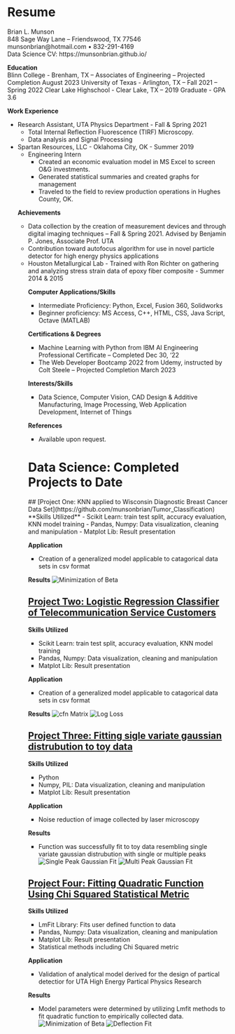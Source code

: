 # Resume
<p>Brian L. Munson<br>
848 Sage Way Lane – Friendswood, TX 77546<br>
munsonbrian@hotmail.com • 832-291-4169 <br>
Data Science CV: https://munsonbrian.github.io/
</p>
<p>
<strong>Education</strong><br>
Blinn College - Brenham, TX – Associates of Engineering – Projected Completion August 2023
University of Texas - Arlington, TX – Fall 2021 – Spring 2022
Clear Lake Highschool - Clear Lake, TX – 2019 Graduate - GPA 3.6
</p>

<strong>Work Experience</strong>
<p>
<ul>
  <li>Research Assistant, UTA Physics Department - Fall & Spring 2021
    <ul>
      <li>Total Internal Reflection Fluorescence (TIRF) Microscopy.</li>
      <li>Data analysis and Signal Processing</li>
     </ul>
     
  <li>Spartan Resources, LLC - Oklahoma City, OK - Summer 2019 
    <ul>
      <li>Engineering Intern
        <ul>
          <li>Created an economic evaluation model in MS Excel to screen O&G investments.</li>
          <li>Generated statistical summaries and created graphs for management</li> 
        <li>Traveled to the field to review production operations in Hughes County, OK.</li>
        </ul>
      </li>
     </ul>
</p>


<strong>Achievements</strong>
<p>
  <ul>
    <li>Data collection by the creation of measurement devices and through digital imaging techniques – Fall & Spring 2021.  Advised by Benjamin P. Jones, Associate Prof. UTA</li>
    <li>Contribution toward autofocus algorithm for use in novel particle detector for high energy physics applications</li>
    <li>Houston Metallurgical Lab - Trained with Ron Richter on gathering and analyzing stress strain data of epoxy fiber composite - Summer 2014 & 2015</li
    </ul>
</p>

<strong>Computer Applications/Skills</strong>
<p>
  <ul>
    <li>Intermediate Proficiency: Python, Excel, Fusion 360, Solidworks</li>
  	<li>Beginner proficiency:  MS Access, C++, HTML, CSS, Java Script, Octave   (MATLAB)</li>
  </ul>
</p>
<strong>Certifications & Degrees</strong>
<p>
  <ul>
    <li>Machine Learning with Python from IBM AI Engineering Professional Certificate – Completed Dec 30, ‘22</li>
    <li>The Web Developer Bootcamp 2022 from Udemy, instructed by Colt Steele – Projected Completion March 2023</li>
  </ul>
</p>

<strong>Interests/Skills</strong>
<p>
  <ul>
    <li>Data Science, Computer Vision, CAD Design & Additive Manufacturing, Image Processing, Web Application Development, Internet of Things</p>
  </ul>
</p>
<strong>References</strong>
<p>
  <ul>
    <li>Available upon request.
  </ul>
</p>
  
  
  
<h1>Data Science: Completed Projects to Date</h1>
## [Project One: KNN applied to Wisconsin Diagnostic Breast Cancer Data Set](https://github.com/munsonbrian/Tumor_Classification)
**Skills Utilized**
- Scikit Learn: train test split, accuracy evaluation, KNN model training
- Pandas, Numpy: Data visualization, cleaning and manipulation
- Matplot Lib: Result presentation

**Application**
- Creation of a generalized model applicable to catagorical data sets in csv format

**Results**
![Minimization of Beta](images/acc_plot.png 'Model Accuracy in response to number of nearest neighbors') 


## [Project Two: Logistic Regression Classifier of Telecommunication Service Customers](https://github.com/munsonbrian/TeloChurn_LogReg)
**Skills Utilized**
- Scikit Learn: train test split, accuracy evaluation, KNN model training
- Pandas, Numpy: Data visualization, cleaning and manipulation
- Matplot Lib: Result presentation

**Application**
- Creation of a generalized model applicable to catagorical data sets in csv format

**Results**
![cfn Matrix](images/telo_churn_cfnMat.png 'Confusion Matrix representing the accuracty of trained model to test data set') 
![Log Loss](images/telo_churn_classRepo_logLoss.png 'Calculaed Logrithmic Loss metric of trained model') 




## [Project Three: Fitting sigle variate gaussian distrubution to toy data](https://github.com/munsonbrian/Gaussian_Peak_Fititng)
**Skills Utilized**
- Python
- Numpy, PIL: Data visualization, cleaning and manipulation
- Matplot Lib: Result presentation

**Application**
- Noise reduction of image collected by laser microscopy

**Results**
- Function was successfully fit to toy data resembling single variate gaussian distrubution with single or multiple peaks
![Single Peak Gaussian Fit](images/fitGaussian.png 'Approximation of Gaussian Distrubution to toy data with single peak') 
![Multi Peak Gaussian Fit](images/fit2Gaussian_peaks.png 'Approximation of Gaussian Distrubution to toy data with multiple peaks ') 






## [Project Four: Fitting Quadratic Function Using Chi Squared Statistical Metric](https://github.com/munsonbrian/Chi_Squared_Fit)
**Skills Utilized**
- LmFit Library: Fits user defined function to data
- Pandas, Numpy: Data visualization, cleaning and manipulation
- Matplot Lib: Result presentation
- Statistical methods including Chi Squared metric

**Application**
- Validation of analytical model derived for the design of partical detectior for UTA High Energy Partical Physics Research

**Results**
- Model parameters were determined by utilizing Lmfit methods to fit quadratic function to empirically collected data.
![Minimization of Beta](images/min_beta.png 'Finding value of Beta; coeficient that generalizes quadratic function to fit all collected data') 
![Deflection Fit](images/defl_fit.png 'Fitting of quadratic function to data subsets')

